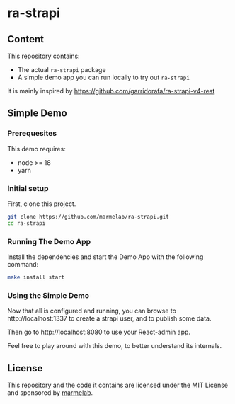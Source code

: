 # ra-strapi


## Content

This repository contains:

-   The actual `ra-strapi` package
-   A simple demo app you can run locally to try out `ra-strapi`

It is mainly inspired by https://github.com/garridorafa/ra-strapi-v4-rest

## Simple Demo

### Prerequesites

This demo requires:

- node >= 18
- yarn

### Initial setup

First, clone this project.

```sh
git clone https://github.com/marmelab/ra-strapi.git
cd ra-strapi
```

### Running The Demo App

Install the dependencies and start the Demo App with the following command:

```sh
make install start
```

### Using the Simple Demo

Now that all is configured and running, you can browse to http://localhost:1337 to create a strapi user, and to publish some data.

Then go to http://localhost:8080 to use your React-admin app.

Feel free to play around with this demo, to better understand its internals.

## License

This repository and the code it contains are licensed under the MIT License and sponsored by [marmelab](https://marmelab.com).
